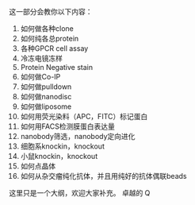 这一部分会教你以下内容：

1. 如何做各种clone
2. 如何纯各总protein
3. 各种GPCR cell assay
4. 冷冻电镜冻样
5. Protein Negative stain
6. 如何做Co-IP
7. 如何做pulldown
8. 如何做nanodisc
9. 如何做liposome
10. 如何用荧光染料（APC，FITC）标记蛋白
11. 如何用FACS检测膜蛋白表达量
12. nanobody筛选，nanobody定向进化
13. 细胞系knockin，knockout
14. 小鼠knockin，knockout
15. 如何点晶体
16. 如何从杂交瘤纯化抗体，并且用纯好的抗体偶联beads



这里只是一个大纲，欢迎大家补充。
卓越的 Q
